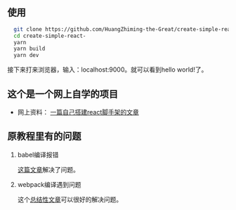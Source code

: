 ## 使用
```bash
  git clone https://github.com/HuangZhiming-the-Great/create-simple-react-.git
  cd create-simple-react-
  yarn
  yarn build
  yarn dev
```
接下来打来浏览器，输入：localhost:9000。就可以看到hello world!了。

## 这个是一个网上自学的项目
- 网上资料：
  [一篇自己搭建react脚手架的文章](https://blog.csdn.net/design_lu/article/details/94856399)
## 原教程里有的问题
1. babel编译报错
  
   [这篇文章](https://blog.csdn.net/weixin_41779718/article/details/105149338)解决了问题。
2. webpack编译遇到问题
   
   这个[总结性文章](cnblogs.com/jeacy/p/13864454.html)可以很好的解决问题。